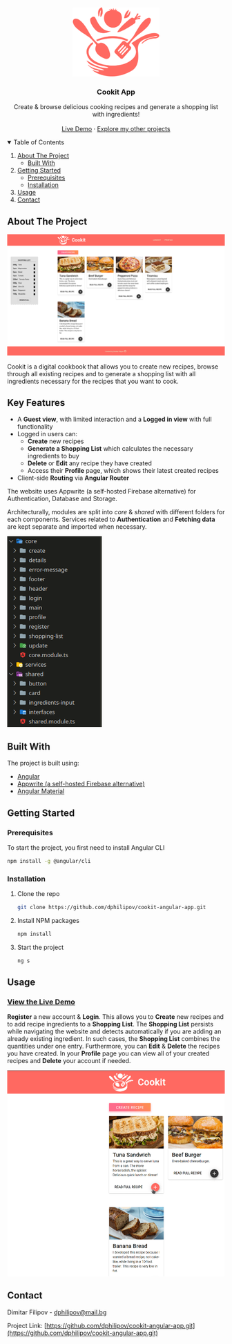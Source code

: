 <!-- PROJECT LOGO -->
<br />
<p align="center">
  <a href="https://github.com/dphilipov/cookit-angular-app.git">
    <img src="./src/assets/cooking-logo-colored.png" alt="Logo" width="200" height="160">
  </a>

  <h3 align="center">Cookit App</h3>

  <p align="center">
    Create & browse delicious cooking recipes and generate a shopping list with ingredients!
    <br />
    <br />
    <a href="https://www.cookitapp.org">Live Demo</a>
    ·
    <a href="https://github.com/dphilipov?tab=repositories">Explore my other projects</a>
  </p>
</p>



<!-- TABLE OF CONTENTS -->
<details open="open">
  <summary>Table of Contents</summary>
  <ol>
    <li>
      <a href="#about-the-project">About The Project</a>
      <ul>
        <li><a href="#built-with">Built With</a></li>
      </ul>
    </li>
    <li>
      <a href="#getting-started">Getting Started</a>
      <ul>
        <li><a href="#prerequisites">Prerequisites</a></li>
        <li><a href="#installation">Installation</a></li>
      </ul>
    </li>
    <li><a href="#usage">Usage</a></li>
    <li><a href="#contact">Contact</a></li>
  </ol>
</details>



<!-- ABOUT THE PROJECT -->
## About The Project

![App Screen Shot][app-screenshot]

Cookit is a digital cookbook that allows you to create new recipes, browse through all existing recipes and to generate a shopping list with all ingredients necessary for the recipes that you want to cook.

## Key Features

* A **Guest view**, with limited interaction and a **Logged in view** with full functionality
* Logged in users can: 
    * **Create** new recipes
    * **Generate a Shopping List** which calculates the necessary ingredients to buy
    * **Delete** or **Edit** any recipe they have created 
    * Access their **Profile** page, which shows their latest created recipes
* Client-side **Routing** via **Angular Router**

The website uses Appwrite (a self-hosted Firebase alternative) for Authentication, Database and Storage. 

Architecturally, modules are split into *core* & *shared* with different folders for each components. Services related to **Authentication** and **Fetching data** are kept separate and imported when necessary.

![Structure Screen Shot][sctructure-screenshot]

## Built With

The project is built using:
* [Angular](https://angular.io/)
* [Appwrite (a self-hosted Firebase alternative)](https://appwrite.io/)
* [Angular Material](https://material.angular.io/)



<!-- GETTING STARTED -->
## Getting Started

### Prerequisites

To start the project, you first need to install Angular CLI
   ```sh
   npm install -g @angular/cli
   ```

### Installation

1. Clone the repo
   ```sh
   git clone https://github.com/dphilipov/cookit-angular-app.git
   ```
2. Install NPM packages
   ```sh
   npm install
   ```
3. Start the project
   ```sh
   ng s
   ```



<!-- USAGE EXAMPLES -->
## Usage

### [View the Live Demo](https://www.cookitapp.org)

**Register** a new account & **Login**. This allows you to **Create** new recipes and to add recipe ingredients to a **Shopping List**. The **Shopping List** persists while navigating the website and detects automatically if you are adding an already existing ingredient. In such cases, the **Shopping List** combines the quantities under one entry. Furthermore, you can **Edit** & **Delete** the recipes you have created. In your **Profile** page you can view all of your created recipes and **Delete** your account if needed.

![Shopping List Preview][shopping-list-preview]


<!-- CONTACT -->
## Contact

Dimitar Filipov - dphilipov@mail.bg

Project Link: [https://github.com/dphilipov/cookit-angular-app.git](https://github.com/dphilipov/cookit-angular-app.git)









<!-- MARKDOWN LINKS & IMAGES -->
<!-- https://www.markdownguide.org/basic-syntax/#reference-style-links -->
[app-screenshot]: /src/assets/app-screenshot.png
[sctructure-screenshot]: src/assets/structure.png
[shopping-list-preview]: src/assets/shopping-list-preview.gif
